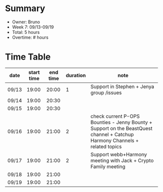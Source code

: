 # Summary
* Owner: Bruno
* Week 7: 09/13-09/19
* Total: 5 hours
* Overtime: # hours

# Time Table
| date  | start time  | end time | duration  |  note |
|---|---|---|---|---|
| 09/13  | 19:00   | 20:00  |   1   |  Support in Stephen + Jenya group /issues|
| 09/14  | 19:00   | 20:30  |      |   |
| 09/15  | 19:00   | 20:30  |      |   |
| 09/16  | 19:00   | 21:00  |   2   | check current P-OPS Bounties -  Jenny Bounty + Support on the BeastQuest channel + Catchup Harmony Channels + related topics  |
| 09/17  | 19:00   | 21:00  |  2    | Support webb+Harmony meeting with Jack + Crypto Family meeting  |
| 09/18  | 19:00   | 21:00  |     |   |
| 09/19  | 19:00   | 21:00  |     |   |
